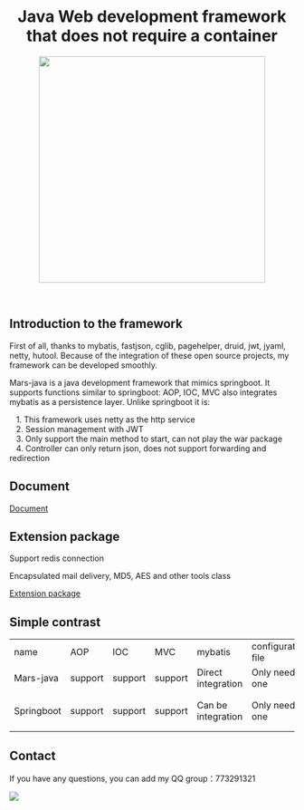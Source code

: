 <h1 align="center">Java Web development framework that does not require a container</h1>

<p align="center"><img width="400px" src="https://images.gitee.com/uploads/images/2019/0314/211513_19b0cee2_2331383.png" /></p>

<br/>

<h2>Introduction to the framework</h2>

<p>First of all, thanks to mybatis, fastjson, cglib, pagehelper, druid, jwt, jyaml, netty, hutool. Because of the integration of these open source projects, my framework can be developed smoothly.</p>

<p>Mars-java is a java development framework that mimics springboot. It supports functions similar to springboot: AOP, IOC, MVC also integrates mybatis as a persistence layer. Unlike springboot it is:</p>

<p>
    &nbsp;&nbsp;
    1. This framework uses netty as the http service
    <br/>
    &nbsp;&nbsp;
    2. Session management with JWT
    <br/>
    &nbsp;&nbsp;
    3. Only support the main method to start, can not play the war package
    <br/>
    &nbsp;&nbsp;
    4. Controller can only return json, does not support forwarding and redirection
</p>

<h2>Document</h2>

[Document](http://goge-framework.com/doc.html)

<h2>Extension package</h2>

<p>Support redis connection</p>

<p>Encapsulated mail delivery, MD5, AES and other tools class</p>

[Extension package](https://github.com/yuyenews/Mars-extends)

<h2>Simple contrast</h2>

<table>
    <tbody>
        <tr class="firstRow">
            <td>name</td>
            <td>AOP</td>
            <td>IOC</td>
            <td>MVC</td>
            <td>mybatis</td>
            <td>configuration file</td>
            <td>startup method</td>
        </tr>
        <tr>
            <td>Mars-java</td>
            <td>support</td>
            <td>support</td>
            <td>support</td>
            <td>Direct integration</td>
            <td>Only need one</td>
            <td>main method</td>
        </tr>
        <tr>
            <td>Springboot</td>
            <td>support</td>
            <td>support</td>
            <td>support</td>
            <td>Can be integration</td>
            <td>Only need one</td>
            <td>main method，war+tomcat</td>
        </tr>
    </tbody>
</table>

<h2>Contact</h2>

<p>If you have any questions, you can add my QQ group：773291321</p>

<p><img src="https://images.gitee.com/uploads/images/2019/0314/230940_795215de_2331383.png"/></p>

